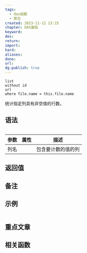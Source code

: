 ```yaml
---
tags:
  - dax函数
  - 聚合
created: 2023-11-12 23:15
chapter: DAX基础
keyword: 
des: 
return: 
import: 
hard: 
aliases: 
done: 
url: 
dg-publish: true
---
```


```dataview
list 
without id
url
where file.name = this.file.name
```

统计指定列具有非空值的行数。

## 语法

```js

```

| **参数** | **属性** | **描述**           |
| -------- | -------- | ------------------ |
| 列名     |          | 包含要计数的值的列 |

## 返回值



## 备注




## 示例

```js
```
## 重点文章


## 相关函数

